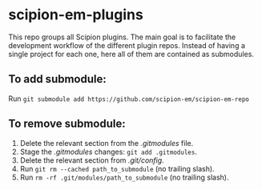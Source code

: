 # scipion-em-plugins
This repo groups all Scipion plugins. The main goal is to facilitate the development workflow of the different plugin repos. Instead of having a single project for each one, here all of them are contained as submodules.

## To add submodule:
Run `git submodule add https://github.com/scipion-em/scipion-em-repo`

## To remove submodule:
1. Delete the relevant section from the _.gitmodules_ file.
2. Stage the _.gitmodules_ changes: `git add .gitmodules`.
3. Delete the relevant section from _.git/config_.
4. Run `git rm --cached path_to_submodule` (no trailing slash).
5. Run `rm -rf .git/modules/path_to_submodule` (no trailing slash).
